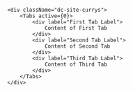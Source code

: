     <div className="dc-site-currys">
        <Tabs active={0}>
            <div label="First Tab Label">
                Content of First Tab
            </div>
            <div label="Second Tab Label">
                Content of Second Tab
            </div>
            <div label="Third Tab Label">
                Content of Third Tab
            </div>
        </Tabs>
    </div>
    